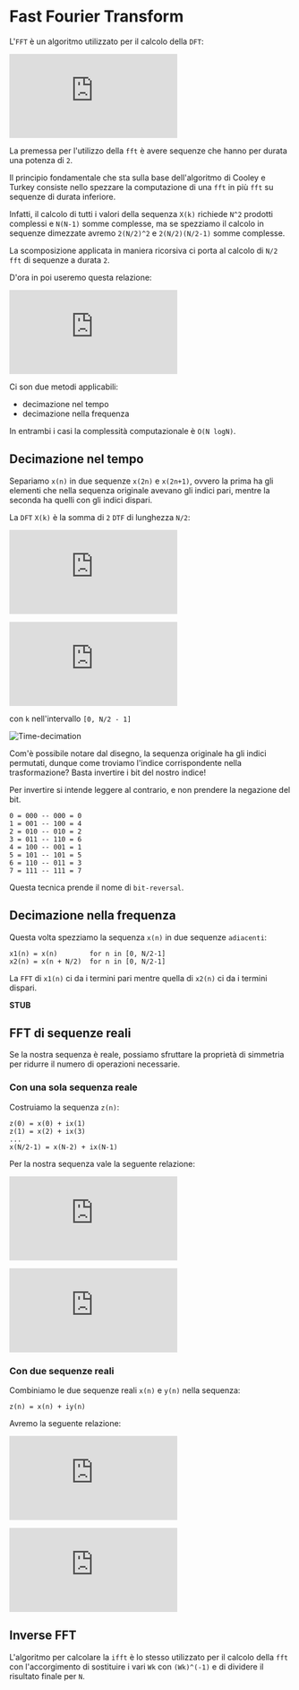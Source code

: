 # Fast Fourier Transform

L'`FFT` è un algoritmo utilizzato per il calcolo della `DFT`:

![DFT](http://latex.codecogs.com/gif.latex?X%28k%29%20%3D%20%5Csum_%7Bn%3D0%7D%5E%7BN-1%7Dx%28n%29e%5E%7B-%5Ciota%5Cfrac%7B2%5Cpi%20%7D%7BN%7D%20nk%7D%20%3D%20%5Csum_%7Bn%3D0%7D%5E%7BN-1%7Dx%28n%29W_N%5E%7Bnk%7D)

La premessa per l'utilizzo della `fft` è avere sequenze che hanno per durata
una potenza di `2`. 

Il principio fondamentale che sta sulla base dell'algoritmo di Cooley e Turkey
consiste nello spezzare la computazione di una `fft` in più `fft` su sequenze di
durata inferiore.

Infatti, il calcolo di tutti i valori della sequenza `X(k)` richiede `N^2` prodotti complessi e `N(N-1)` somme
complesse, ma se spezziamo il calcolo in sequenze dimezzate avremo `2(N/2)^2` e
`2(N/2)(N/2-1)` somme complesse. 

La scomposizione applicata in maniera ricorsiva ci porta al calcolo di `N/2` `fft`
di sequenze a durata `2`.

D'ora in poi useremo questa relazione:

![WN](http://latex.codecogs.com/gif.latex?W_N%5E%7D%20%3D%20e%5E%7B-%5Ciota%20%5Cfrac%7B2%5Cpi%7D%7BN%7D%20%7D)

Ci son due metodi applicabili:

- decimazione nel tempo
- decimazione nella frequenza

In entrambi i casi la complessità computazionale è `O(N logN)`.

## Decimazione nel tempo

Separiamo `x(n)` in due sequenze `x(2n)` e `x(2n+1)`, ovvero la prima ha gli elementi che nella sequenza originale avevano gli indici pari, mentre la seconda ha quelli con gli indici dispari.

La `DFT` `X(k)` è la somma di `2` `DTF` di lunghezza `N/2`:

![FFT(k)](http://latex.codecogs.com/gif.latex?X%28k%29%20%3D%20X_1%28k%29%20&plus;%20W_N%5E%7Bk%7DX_2%28k%29)

![FFT2(k)](http://latex.codecogs.com/gif.latex?X%28k&plus;%20%5Cfrac%7BN%7D%7B2%7D%29%20%3D%20X_1%28k%29%20-%20W_N%5E%7Bk%7DX_2%28k%29)

con `k` nell'intervallo `[0, N/2 - 1]`

![Time-decimation](http://cnx.org/resources/657717c02db3efbef5dd37729d676ba1/image4.png)

Com'è possibile notare dal disegno, la sequenza originale ha gli indici
permutati, dunque come troviamo l'indice corrispondente nella trasformazione? Basta invertire i bit del
nostro indice!

Per invertire si intende leggere al contrario, e non prendere la negazione del bit.

    0 = 000 -- 000 = 0
    1 = 001 -- 100 = 4
    2 = 010 -- 010 = 2
    3 = 011 -- 110 = 6
    4 = 100 -- 001 = 1
    5 = 101 -- 101 = 5
    6 = 110 -- 011 = 3
    7 = 111 -- 111 = 7

Questa tecnica prende il nome di `bit-reversal`.

## Decimazione nella frequenza

Questa volta spezziamo la sequenza `x(n)` in due sequenze `adiacenti`:

    x1(n) = x(n)        for n in [0, N/2-1]
    x2(n) = x(n + N/2)  for n in [0, N/2-1]

La `FFT` di `x1(n)` ci da i termini pari mentre quella di `x2(n)` ci da i
termini dispari.

**STUB**

## FFT di sequenze reali

Se la nostra sequenza è reale, possiamo sfruttare la proprietà di simmetria per
ridurre il numero di operazioni necessarie.

### Con una sola sequenza reale

Costruiamo la sequenza `z(n)`:

    z(0) = x(0) + ix(1)
    z(1) = x(2) + ix(3)
    ...
    x(N/2-1) = x(N-2) + ix(N-1)

Per la nostra sequenza vale la seguente relazione:

![FFT-Real-1](http://latex.codecogs.com/gif.latex?X_1%28k%29%20%3D%20%5Cfrac%7BZ%28k%29%20&plus;Z%5E*%28%5Cfrac%7BN%7D%7B2%7D-k%29%7D%7B2%7D)

![FFT-Real-2](http://latex.codecogs.com/gif.latex?X_2%28k%29%20%3D%20%5Cfrac%7BZ%28k%29%20-Z%5E*%28%5Cfrac%7BN%7D%7B2%7D-k%29%7D%7B2%5Ciota%7D)

### Con due sequenze reali

Combiniamo le due sequenze reali `x(n)` e `y(n)` nella sequenza:

    z(n) = x(n) + iy(n)

Avremo la seguente relazione:

![FFT-Real-3](http://latex.codecogs.com/gif.latex?X%28k%29%20%3D%20%5Cfrac%7BZ%28k%29%20&plus;%20Z%5E*%28N-k%29%7D%7B2%7D)

![FFT-Real-4](http://latex.codecogs.com/gif.latex?Y%28k%29%20%3D%20%5Cfrac%7BZ%28k%29%20-Z%5E*%28N-k%29%7D%7B2%5Ciota%7D)

## Inverse FFT

L'algoritmo per calcolare la `ifft` è lo stesso utilizzato per il calcolo della
`fft` con l'accorgimento di sostituire i vari `Wk` con `(Wk)^(-1)` e di dividere
il risultato finale per `N`.
